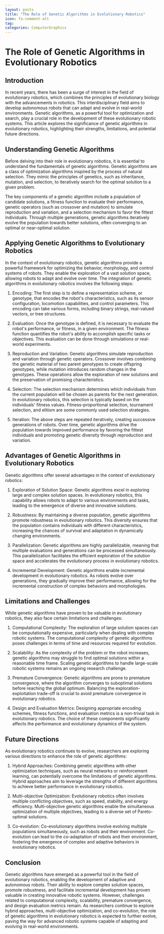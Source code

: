 ```yaml
---
layout: posts
title: "The Role of Genetic Algorithms in Evolutionary Robotics"
icon: fa-comment-alt
tag:      
categories: ComputerGraphics
---
```



# The Role of Genetic Algorithms in Evolutionary Robotics

## Introduction
In recent years, there has been a surge of interest in the field of evolutionary robotics, which combines the principles of evolutionary biology with the advancements in robotics. This interdisciplinary field aims to develop autonomous robots that can adapt and evolve in real-world environments. Genetic algorithms, as a powerful tool for optimization and search, play a crucial role in the development of these evolutionary robotic systems. This article explores the significance of genetic algorithms in evolutionary robotics, highlighting their strengths, limitations, and potential future directions.

## Understanding Genetic Algorithms
Before delving into their role in evolutionary robotics, it is essential to understand the fundamentals of genetic algorithms. Genetic algorithms are a class of optimization algorithms inspired by the process of natural selection. They mimic the principles of genetics, such as inheritance, mutation, and selection, to iteratively search for the optimal solution to a given problem.

The key components of a genetic algorithm include a population of candidate solutions, a fitness function to evaluate their performance, genetic operators (such as crossover and mutation) to simulate reproduction and variation, and a selection mechanism to favor the fittest individuals. Through multiple generations, genetic algorithms iteratively evolve the population towards better solutions, often converging to an optimal or near-optimal solution.

## Applying Genetic Algorithms to Evolutionary Robotics
In the context of evolutionary robotics, genetic algorithms provide a powerful framework for optimizing the behavior, morphology, and control systems of robots. They enable the exploration of a vast solution space, allowing robots to adapt and evolve over time. The integration of genetic algorithms in evolutionary robotics involves the following steps:

1. Encoding: The first step is to define a representation scheme, or genotype, that encodes the robot's characteristics, such as its sensor configuration, locomotion capabilities, and control parameters. This encoding can take various forms, including binary strings, real-valued vectors, or tree structures.

2. Evaluation: Once the genotype is defined, it is necessary to evaluate the robot's performance, or fitness, in a given environment. The fitness function quantifies the robot's ability to accomplish specific tasks or objectives. This evaluation can be done through simulations or real-world experiments.

3. Reproduction and Variation: Genetic algorithms simulate reproduction and variation through genetic operators. Crossover involves combining the genetic material of two parent genotypes to create offspring genotypes, while mutation introduces random changes in the genotypes. These operations allow the exploration of new solutions and the preservation of promising characteristics.

4. Selection: The selection mechanism determines which individuals from the current population will be chosen as parents for the next generation. In evolutionary robotics, this selection is typically based on the individuals' fitness values. Fitness-proportional selection, tournament selection, and elitism are some commonly used selection strategies.

5. Iteration: The above steps are repeated iteratively, creating successive generations of robots. Over time, genetic algorithms drive the population towards improved performance by favoring the fittest individuals and promoting genetic diversity through reproduction and variation.

## Advantages of Genetic Algorithms in Evolutionary Robotics
Genetic algorithms offer several advantages in the context of evolutionary robotics:

1. Exploration of Solution Space: Genetic algorithms excel in exploring large and complex solution spaces. In evolutionary robotics, this capability allows robots to adapt to various environments and tasks, leading to the emergence of diverse and innovative solutions.

2. Robustness: By maintaining a diverse population, genetic algorithms promote robustness in evolutionary robotics. This diversity ensures that the population contains individuals with different characteristics, increasing the chances of survival and adaptation in dynamically changing environments.

3. Parallelization: Genetic algorithms are highly parallelizable, meaning that multiple evaluations and generations can be processed simultaneously. This parallelization facilitates the efficient exploration of the solution space and accelerates the evolutionary process in evolutionary robotics.

4. Incremental Development: Genetic algorithms enable incremental development in evolutionary robotics. As robots evolve over generations, they gradually improve their performance, allowing for the incremental construction of complex behaviors and morphologies.

## Limitations and Challenges
While genetic algorithms have proven to be valuable in evolutionary robotics, they also face certain limitations and challenges:

1. Computational Complexity: The exploration of large solution spaces can be computationally expensive, particularly when dealing with complex robotic systems. The computational complexity of genetic algorithms poses challenges in terms of time and resources required for evolution.

2. Scalability: As the complexity of the problem or the robot increases, genetic algorithms may struggle to find optimal solutions within a reasonable time frame. Scaling genetic algorithms to handle large-scale robotic systems remains an ongoing research challenge.

3. Premature Convergence: Genetic algorithms are prone to premature convergence, where the algorithm converges to suboptimal solutions before reaching the global optimum. Balancing the exploration-exploitation trade-off is crucial to avoid premature convergence in evolutionary robotics.

4. Design and Evaluation Metrics: Designing appropriate encoding schemes, fitness functions, and evaluation metrics is a non-trivial task in evolutionary robotics. The choice of these components significantly affects the performance and evolutionary dynamics of the system.

## Future Directions
As evolutionary robotics continues to evolve, researchers are exploring various directions to enhance the role of genetic algorithms:

1. Hybrid Approaches: Combining genetic algorithms with other optimization techniques, such as neural networks or reinforcement learning, can potentially overcome the limitations of genetic algorithms. Hybrid approaches aim to leverage the strengths of different algorithms to achieve better performance in evolutionary robotics.

2. Multi-objective Optimization: Evolutionary robotics often involves multiple conflicting objectives, such as speed, stability, and energy efficiency. Multi-objective genetic algorithms enable the simultaneous optimization of multiple objectives, leading to a diverse set of Pareto-optimal solutions.

3. Co-evolution: Co-evolutionary algorithms involve evolving multiple populations simultaneously, such as robots and their environment. Co-evolution can lead to the co-adaptation of robots and their environment, fostering the emergence of complex and adaptive behaviors in evolutionary robotics.

## Conclusion
Genetic algorithms have emerged as a powerful tool in the field of evolutionary robotics, enabling the development of adaptive and autonomous robots. Their ability to explore complex solution spaces, promote robustness, and facilitate incremental development has proven valuable in creating innovative robotic systems. However, challenges related to computational complexity, scalability, premature convergence, and design evaluation metrics remain. As researchers continue to explore hybrid approaches, multi-objective optimization, and co-evolution, the role of genetic algorithms in evolutionary robotics is expected to further evolve, paving the way for advanced robotic systems capable of adapting and evolving in real-world environments.